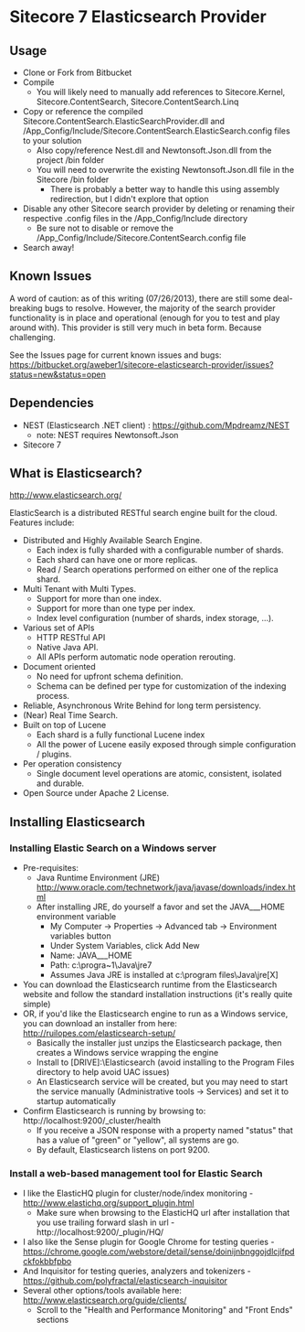 ﻿Sitecore 7 Elasticsearch Provider
=================================

Usage
-----
* Clone or Fork from Bitbucket
* Compile
	* You will likely need to manually add references to Sitecore.Kernel, Sitecore.ContentSearch, Sitecore.ContentSearch.Linq
* Copy or reference the compiled Sitecore.ContentSearch.ElasticSearchProvider.dll and /App_Config/Include/Sitecore.ContentSearch.ElasticSearch.config files to your solution
	* Also copy/reference Nest.dll and Newtonsoft.Json.dll from the project /bin folder
	* You will need to overwrite the existing Newtonsoft.Json.dll file in the Sitecore /bin folder
		* There is probably a better way to handle this using assembly redirection, but I didn't explore that option
* Disable any other Sitecore search provider by deleting or renaming their respective .config files in the /App_Config/Include directory
	* Be sure not to disable or remove the /App_Config/Include/Sitecore.ContentSearch.config file
* Search away!

Known Issues
------------
A word of caution: as of this writing (07/26/2013), there are still some deal-breaking bugs to resolve. However, the majority of the search provider functionality is in place and operational (enough for you to test and play around with). This provider is still very much in beta form. Because challenging.

See the Issues page for current known issues and bugs:
https://bitbucket.org/aweber1/sitecore-elasticsearch-provider/issues?status=new&status=open

Dependencies
------------
* NEST (Elasticsearch .NET client) : https://github.com/Mpdreamz/NEST
	* note: NEST requires Newtonsoft.Json
* Sitecore 7

What is Elasticsearch?
----------------------
http://www.elasticsearch.org/

ElasticSearch is a distributed RESTful search engine built for the cloud. Features include:

* Distributed and Highly Available Search Engine.
	* Each index is fully sharded with a configurable number of shards.
	* Each shard can have one or more replicas.
	* Read / Search operations performed on either one of the replica shard.
* Multi Tenant with Multi Types.
	* Support for more than one index.
	* Support for more than one type per index.
	* Index level configuration (number of shards, index storage, …).
* Various set of APIs
	* HTTP RESTful API
	* Native Java API.
	* All APIs perform automatic node operation rerouting.
* Document oriented
	* No need for upfront schema definition.
	* Schema can be defined per type for customization of the indexing process.
* Reliable, Asynchronous Write Behind for long term persistency.
* (Near) Real Time Search.
* Built on top of Lucene
	* Each shard is a fully functional Lucene index
	* All the power of Lucene easily exposed through simple configuration / plugins.
* Per operation consistency
	* Single document level operations are atomic, consistent, isolated and durable.
* Open Source under Apache 2 License.

Installing Elasticsearch
------------------------
### Installing Elastic Search on a Windows server
* Pre-requisites: 
	* Java Runtime Environment (JRE) http://www.oracle.com/technetwork/java/javase/downloads/index.html
	* After installing JRE, do yourself a favor and set the JAVA___HOME environment variable
		* My Computer -> Properties -> Advanced tab -> Environment variables button
		* Under System Variables, click Add New
		* Name: JAVA___HOME
		* Path: c:\progra~1\Java\jre7
		* Assumes Java JRE is installed at c:\program files\Java\jre[X]
* You can download the Elasticsearch runtime from the Elasticsearch website and follow the standard installation instructions (it's really quite simple)
* OR, if you'd like the Elasticsearch engine to run as a Windows service, you can download an installer from here: http://ruilopes.com/elasticsearch-setup/
	* Basically the installer just unzips the Elasticsearch package, then creates a Windows service wrapping the engine
	* Install to [DRIVE]:\Elasticsearch (avoid installing to the Program Files directory to help avoid UAC issues)
	* An Elasticsearch service will be created, but you may need to start the service manually (Administrative tools -> Services) and set it to startup automatically
* Confirm Elasticsearch is running by browsing to: http://localhost:9200/_cluster/health
	* If you receive a JSON response with a property named "status" that has a value of "green" or "yellow", all systems are go.
	* By default, Elasticsearch listens on port 9200.

	
### Install a web-based management tool for Elastic Search
* I like the ElasticHQ plugin for cluster/node/index monitoring - http://www.elastichq.org/support_plugin.html		
	* Make sure when browsing to the ElasticHQ url after installation that you use trailing forward slash in url - http://localhost:9200/_plugin/HQ/
* I also like the Sense plugin for Google Chrome for testing queries - https://chrome.google.com/webstore/detail/sense/doinijnbnggojdlcjifpdckfokbbfpbo
* And Inquisitor for testing queries, analyzers and tokenizers - https://github.com/polyfractal/elasticsearch-inquisitor
* Several other options/tools available here: http://www.elasticsearch.org/guide/clients/
	* Scroll to the "Health and Performance Monitoring" and "Front Ends" sections
